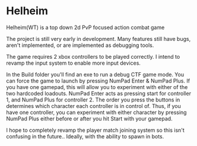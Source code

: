 # Helheim
Helheim(WT) is a top down 2d PvP focused action combat game

The project is still very early in development.
Many features still have bugs, aren't implemented, or are implemented as debugging tools.

The game requires 2 xbox controllers to be played correctly. I intend to revamp the input system to enable more input devices.

In the Build folder you'll find an exe to run a debug CTF game mode.
You can force the game to launch by pressing NumPad Enter & NumPad Plus. If you have one gamepad, this will allow you to experiment with either of the two hardcoded loadouts. NumPad Enter acts as pressing start for controller 1, and NumPad Plus for controller 2. The order you press the buttons in determines which character each controller is in control of. Thus, if you have one controller, you can experiment with either character by pressing NumPad Plus either before or after you hit Start with your gamepad.

I hope to completely revamp the player match joining system so this isn't confusing in the future..
Ideally, with the ability to spawn in bots.
